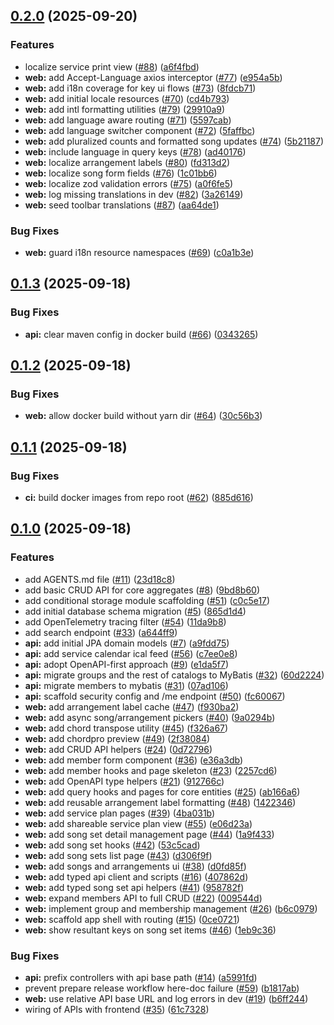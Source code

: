 ## [0.2.0](https://github.com/homeputers/ebal-v2/compare/v0.1.3...v0.2.0) (2025-09-20)

### Features

* localize service print view ([#88](https://github.com/homeputers/ebal-v2/issues/88)) ([a6f4fbd](https://github.com/homeputers/ebal-v2/commit/a6f4fbdc4be8166024f526cd27e8c90de13fc6f1))
* **web:** add Accept-Language axios interceptor ([#77](https://github.com/homeputers/ebal-v2/issues/77)) ([e954a5b](https://github.com/homeputers/ebal-v2/commit/e954a5b5387d579588c60787d683c5930ec73859))
* **web:** add i18n coverage for key ui flows ([#73](https://github.com/homeputers/ebal-v2/issues/73)) ([8fdcb71](https://github.com/homeputers/ebal-v2/commit/8fdcb7180520cd125d4aa33b96e981921d598754))
* **web:** add initial locale resources ([#70](https://github.com/homeputers/ebal-v2/issues/70)) ([cd4b793](https://github.com/homeputers/ebal-v2/commit/cd4b793e087a8bf55981f395931816a8b827c96b))
* **web:** add intl formatting utilities ([#79](https://github.com/homeputers/ebal-v2/issues/79)) ([29910a9](https://github.com/homeputers/ebal-v2/commit/29910a9d89bccdc2b30dd8f215273a1cd0556af6))
* **web:** add language aware routing ([#71](https://github.com/homeputers/ebal-v2/issues/71)) ([5597cab](https://github.com/homeputers/ebal-v2/commit/5597cab0f4d8e211efaa5585ecec4b2f5a64a441))
* **web:** add language switcher component ([#72](https://github.com/homeputers/ebal-v2/issues/72)) ([5faffbc](https://github.com/homeputers/ebal-v2/commit/5faffbc3881b383a9ae54a0b3e072278c407d5e3))
* **web:** add pluralized counts and formatted song updates ([#74](https://github.com/homeputers/ebal-v2/issues/74)) ([5b21187](https://github.com/homeputers/ebal-v2/commit/5b211873012f0785c82b23aaa9411fe4f92e89a3))
* **web:** include language in query keys ([#78](https://github.com/homeputers/ebal-v2/issues/78)) ([ad40176](https://github.com/homeputers/ebal-v2/commit/ad4017672a7b65aaaaac5b243c6341327d963f83))
* **web:** localize arrangement labels ([#80](https://github.com/homeputers/ebal-v2/issues/80)) ([fd313d2](https://github.com/homeputers/ebal-v2/commit/fd313d266b5849d06f97f817acfcf97e0246f178))
* **web:** localize song form fields ([#76](https://github.com/homeputers/ebal-v2/issues/76)) ([1c01bb6](https://github.com/homeputers/ebal-v2/commit/1c01bb63d2d2c15de073e3f2590ebdfb35089a83))
* **web:** localize zod validation errors ([#75](https://github.com/homeputers/ebal-v2/issues/75)) ([a0f6fe5](https://github.com/homeputers/ebal-v2/commit/a0f6fe51966bd0ac93a8aa523b71327d40c0f5da))
* **web:** log missing translations in dev ([#82](https://github.com/homeputers/ebal-v2/issues/82)) ([3a26149](https://github.com/homeputers/ebal-v2/commit/3a26149052ebbdd94170d72aba5ca8b978ff90eb))
* **web:** seed toolbar translations ([#87](https://github.com/homeputers/ebal-v2/issues/87)) ([aa64de1](https://github.com/homeputers/ebal-v2/commit/aa64de12f9f626bb9c722acaf0a3d2e4540202c3))

### Bug Fixes

* **web:** guard i18n resource namespaces ([#69](https://github.com/homeputers/ebal-v2/issues/69)) ([c0a1b3e](https://github.com/homeputers/ebal-v2/commit/c0a1b3ef05e1d8a74c40e11209340645f079123e))
## [0.1.3](https://github.com/homeputers/ebal-v2/compare/v0.1.2...v0.1.3) (2025-09-18)

### Bug Fixes

* **api:** clear maven config in docker build ([#66](https://github.com/homeputers/ebal-v2/issues/66)) ([0343265](https://github.com/homeputers/ebal-v2/commit/03432650cdbd4de85343dda70d256c90912cf95f))
## [0.1.2](https://github.com/homeputers/ebal-v2/compare/v0.1.1...v0.1.2) (2025-09-18)

### Bug Fixes

* **web:** allow docker build without yarn dir ([#64](https://github.com/homeputers/ebal-v2/issues/64)) ([30c56b3](https://github.com/homeputers/ebal-v2/commit/30c56b39cee9fa120c66dc168386ab0f19fe1966))
## [0.1.1](https://github.com/homeputers/ebal-v2/compare/v0.1.0...v0.1.1) (2025-09-18)

### Bug Fixes

* **ci:** build docker images from repo root ([#62](https://github.com/homeputers/ebal-v2/issues/62)) ([885d616](https://github.com/homeputers/ebal-v2/commit/885d616a6074d12a176d24b8e408d67de3dafe91))
## [0.1.0](https://github.com/homeputers/ebal-v2/compare/865d1d4e266d7aa8061ef3e390883a4e9a0d734c...v0.1.0) (2025-09-18)

### Features

* add AGENTS.md file ([#11](https://github.com/homeputers/ebal-v2/issues/11)) ([23d18c8](https://github.com/homeputers/ebal-v2/commit/23d18c8d42e0b9126bde8afebef7da9571e68161))
* add basic CRUD API for core aggregates ([#8](https://github.com/homeputers/ebal-v2/issues/8)) ([9bd8b60](https://github.com/homeputers/ebal-v2/commit/9bd8b60e5400b2de5f380702bb9fa760fb5c6bfd))
* add conditional storage module scaffolding ([#51](https://github.com/homeputers/ebal-v2/issues/51)) ([c0c5e17](https://github.com/homeputers/ebal-v2/commit/c0c5e17146da42ccc24303d29462b540c2270055))
* add initial database schema migration ([#5](https://github.com/homeputers/ebal-v2/issues/5)) ([865d1d4](https://github.com/homeputers/ebal-v2/commit/865d1d4e266d7aa8061ef3e390883a4e9a0d734c))
* add OpenTelemetry tracing filter ([#54](https://github.com/homeputers/ebal-v2/issues/54)) ([11da9b8](https://github.com/homeputers/ebal-v2/commit/11da9b8379b97cebe348323694da9e9eb50f49cd))
* add search endpoint ([#33](https://github.com/homeputers/ebal-v2/issues/33)) ([a644ff9](https://github.com/homeputers/ebal-v2/commit/a644ff91f98583a72bd6e5100d68982d09d3ca61))
* **api:** add initial JPA domain models ([#7](https://github.com/homeputers/ebal-v2/issues/7)) ([a9fdd75](https://github.com/homeputers/ebal-v2/commit/a9fdd7508740d0bc26a6a6d29f38625c9232e65e))
* **api:** add service calendar ical feed ([#56](https://github.com/homeputers/ebal-v2/issues/56)) ([c7ee0e8](https://github.com/homeputers/ebal-v2/commit/c7ee0e85aae67c600e32df386860c44826c5af68))
* **api:** adopt OpenAPI-first approach ([#9](https://github.com/homeputers/ebal-v2/issues/9)) ([e1da5f7](https://github.com/homeputers/ebal-v2/commit/e1da5f74c671e9efa2215874cdf419c2cc674898))
* **api:** migrate groups and the rest of catalogs to MyBatis ([#32](https://github.com/homeputers/ebal-v2/issues/32)) ([60d2224](https://github.com/homeputers/ebal-v2/commit/60d2224db164d87e5e72ddbbf7ad1edbce8c38e4))
* **api:** migrate members to mybatis ([#31](https://github.com/homeputers/ebal-v2/issues/31)) ([07ad106](https://github.com/homeputers/ebal-v2/commit/07ad106c60096a468182747d88269c1c2aeb9a65))
* **api:** scaffold security config and /me endpoint ([#50](https://github.com/homeputers/ebal-v2/issues/50)) ([fc60067](https://github.com/homeputers/ebal-v2/commit/fc60067905ce3f20959bf0a771f6cfb4e07e9370))
* **web:** add arrangement label cache ([#47](https://github.com/homeputers/ebal-v2/issues/47)) ([f930ba2](https://github.com/homeputers/ebal-v2/commit/f930ba26a1d757265e62ac1e7887c137968c5068))
* **web:** add async song/arrangement pickers ([#40](https://github.com/homeputers/ebal-v2/issues/40)) ([9a0294b](https://github.com/homeputers/ebal-v2/commit/9a0294b61f3d98921c3e7092de08326c0baabccf))
* **web:** add chord transpose utility ([#45](https://github.com/homeputers/ebal-v2/issues/45)) ([f326a67](https://github.com/homeputers/ebal-v2/commit/f326a679a5eead502c96f5a828c467c37f5a4076))
* **web:** add chordpro preview ([#49](https://github.com/homeputers/ebal-v2/issues/49)) ([2f38084](https://github.com/homeputers/ebal-v2/commit/2f380847966d5515aab5fb0bf1940b4c95f70fb7))
* **web:** add CRUD API helpers ([#24](https://github.com/homeputers/ebal-v2/issues/24)) ([0d72796](https://github.com/homeputers/ebal-v2/commit/0d727960f75c9912554d12e452355f20c81ac8da))
* **web:** add member form component ([#36](https://github.com/homeputers/ebal-v2/issues/36)) ([e36a3db](https://github.com/homeputers/ebal-v2/commit/e36a3dbf2f76ed5e67e36b9dce5c95901f641aa5))
* **web:** add member hooks and page skeleton ([#23](https://github.com/homeputers/ebal-v2/issues/23)) ([2257cd6](https://github.com/homeputers/ebal-v2/commit/2257cd6592a8acfebe82c5c1d17abb14d1850db3))
* **web:** add OpenAPI type helpers ([#21](https://github.com/homeputers/ebal-v2/issues/21)) ([912766c](https://github.com/homeputers/ebal-v2/commit/912766c5ea7472181035d1c1542e613ece6b51c1))
* **web:** add query hooks and pages for core entities ([#25](https://github.com/homeputers/ebal-v2/issues/25)) ([ab166a6](https://github.com/homeputers/ebal-v2/commit/ab166a6a297b435e63007209c7791059ac1f67c8))
* **web:** add reusable arrangement label formatting ([#48](https://github.com/homeputers/ebal-v2/issues/48)) ([1422346](https://github.com/homeputers/ebal-v2/commit/1422346f06b63e3c0f296c72a8e3bb1d7468e774))
* **web:** add service plan pages ([#39](https://github.com/homeputers/ebal-v2/issues/39)) ([4ba031b](https://github.com/homeputers/ebal-v2/commit/4ba031bfecde013f78a8eae345378f7428a6743d))
* **web:** add shareable service plan view ([#55](https://github.com/homeputers/ebal-v2/issues/55)) ([e06d23a](https://github.com/homeputers/ebal-v2/commit/e06d23ac029dfcd8f0d5cda0b7b276775f88b26c))
* **web:** add song set detail management page ([#44](https://github.com/homeputers/ebal-v2/issues/44)) ([1a9f433](https://github.com/homeputers/ebal-v2/commit/1a9f4333b149d6dfa849badd394ca4225dfa90dd))
* **web:** add song set hooks ([#42](https://github.com/homeputers/ebal-v2/issues/42)) ([53c5cad](https://github.com/homeputers/ebal-v2/commit/53c5cad835e645fea4016d0f73358fbf3cafa269))
* **web:** add song sets list page ([#43](https://github.com/homeputers/ebal-v2/issues/43)) ([d306f9f](https://github.com/homeputers/ebal-v2/commit/d306f9fff2c5b6ccb6de8e36b189e22859be7f06))
* **web:** add songs and arrangements ui ([#38](https://github.com/homeputers/ebal-v2/issues/38)) ([d0fd85f](https://github.com/homeputers/ebal-v2/commit/d0fd85f0e8a7d017e57576e73e74ad4950a2bb82))
* **web:** add typed api client and scripts ([#16](https://github.com/homeputers/ebal-v2/issues/16)) ([407862d](https://github.com/homeputers/ebal-v2/commit/407862d0e9fff9a2e0b4364f4f83f187177fc0c1))
* **web:** add typed song set api helpers ([#41](https://github.com/homeputers/ebal-v2/issues/41)) ([958782f](https://github.com/homeputers/ebal-v2/commit/958782f96ac2ad1e08f19dd99c3e3286856fe65d))
* **web:** expand members API to full CRUD ([#22](https://github.com/homeputers/ebal-v2/issues/22)) ([009544d](https://github.com/homeputers/ebal-v2/commit/009544de6d58af1c8ea0fb78ba5d7baf291cb67f))
* **web:** implement group and membership management ([#26](https://github.com/homeputers/ebal-v2/issues/26)) ([b6c0979](https://github.com/homeputers/ebal-v2/commit/b6c0979b1780333b1266741f46fde67f51808fad))
* **web:** scaffold app shell with routing ([#15](https://github.com/homeputers/ebal-v2/issues/15)) ([0ce0721](https://github.com/homeputers/ebal-v2/commit/0ce07213afc9221833a6901735da3a5611a9dc74))
* **web:** show resultant keys on song set items ([#46](https://github.com/homeputers/ebal-v2/issues/46)) ([1eb9c36](https://github.com/homeputers/ebal-v2/commit/1eb9c36aafffe91f75ebdc7d4194483666b2b356))

### Bug Fixes

* **api:** prefix controllers with api base path ([#14](https://github.com/homeputers/ebal-v2/issues/14)) ([a5991fd](https://github.com/homeputers/ebal-v2/commit/a5991fdad54acc98f628ea91d3b09aa59b2a47a4))
* prevent prepare release workflow here-doc failure ([#59](https://github.com/homeputers/ebal-v2/issues/59)) ([b1817ab](https://github.com/homeputers/ebal-v2/commit/b1817ab3086bedc2eb00593a7772f6a56e3b0dc3))
* **web:** use relative API base URL and log errors in dev ([#19](https://github.com/homeputers/ebal-v2/issues/19)) ([b6ff244](https://github.com/homeputers/ebal-v2/commit/b6ff24404b151a67c534543a3f9f3da149401dcb))
* wiring of APIs with frontend ([#35](https://github.com/homeputers/ebal-v2/issues/35)) ([61c7328](https://github.com/homeputers/ebal-v2/commit/61c73286841ac7c9cf5c2da8173d4fb9ebededfd))
